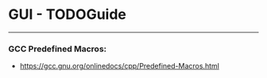 # GUI - TODOGuide
---------------------------

### GCC Predefined Macros:
- https://gcc.gnu.org/onlinedocs/cpp/Predefined-Macros.html